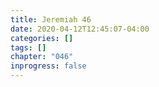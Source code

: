 ```yaml
---
title: Jeremiah 46
date: 2020-04-12T12:45:07-04:00
categories: []
tags: []
chapter: "046"
inprogress: false
---
```


